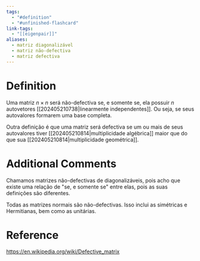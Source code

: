 ```yaml
---
tags:
  - "#definition"
  - "#unfinished-flashcard"
link-tags:
  - "[[eigenpair]]"
aliases:
  - matriz diagonalizável
  - matriz não-defectiva
  - matriz defectiva
---
```

# Definition 
Uma matriz $n \times n$ será não-defectiva se, e somente se, ela possuir $n$ autovetores [[202405210738|linearmente independentes]]. Ou seja, se seus autovalores formarem uma base completa. 

Outra definição é que uma matriz será defectiva se um ou mais de seus autovalores tiver [[202405210814|multiplicidade algébrica]] maior que do que sua  [[202405210814|multiplicidade geométrica]].

# Additional Comments
Chamamos matrizes não-defectivas de diagonalizáveis, pois acho que existe uma relação de "se, e somente se" entre elas, pois as suas definições são diferentes.

Todas as matrizes normais são não-defectivas. Isso inclui as simétricas e Hermitianas, bem como as unitárias.
# Reference
https://en.wikipedia.org/wiki/Defective_matrix

